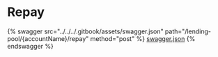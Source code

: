 # Repay

{% swagger src="../../../.gitbook/assets/swagger.json" path="/lending-pool/{accountName}/repay" method="post" %}
[swagger.json](../../../.gitbook/assets/swagger.json)
{% endswagger %}
